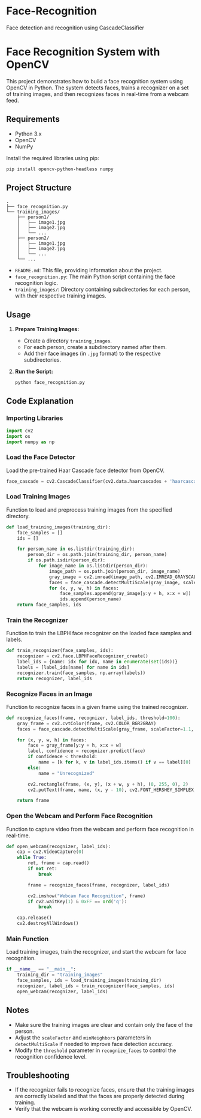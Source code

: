 # Face-Recognition
Face detection and recognition using CascadeClassifier

# Face Recognition System with OpenCV

This project demonstrates how to build a face recognition system using OpenCV in Python. The system detects faces, trains a recognizer on a set of training images, and then recognizes faces in real-time from a webcam feed.

## Requirements

- Python 3.x
- OpenCV
- NumPy

Install the required libraries using pip:

```bash
pip install opencv-python-headless numpy
```

## Project Structure

```
.
├── face_recognition.py
└── training_images/
    ├── person1/
    │   ├── image1.jpg
    │   ├── image2.jpg
    │   └── ...
    ├── person2/
    │   ├── image1.jpg
    │   ├── image2.jpg
    │   └── ...
    └── ...
```

- `README.md`: This file, providing information about the project.
- `face_recognition.py`: The main Python script containing the face recognition logic.
- `training_images/`: Directory containing subdirectories for each person, with their respective training images.

## Usage

1. **Prepare Training Images:**
   - Create a directory `training_images`.
   - For each person, create a subdirectory named after them.
   - Add their face images (in `.jpg` format) to the respective subdirectories.

2. **Run the Script:**

   ```bash
   python face_recognition.py
   ```

## Code Explanation

### Importing Libraries

```python
import cv2
import os
import numpy as np
```

### Load the Face Detector

Load the pre-trained Haar Cascade face detector from OpenCV.

```python
face_cascade = cv2.CascadeClassifier(cv2.data.haarcascades + 'haarcascade_frontalface_default.xml')
```

### Load Training Images

Function to load and preprocess training images from the specified directory.

```python
def load_training_images(training_dir):
    face_samples = []
    ids = []

    for person_name in os.listdir(training_dir):
        person_dir = os.path.join(training_dir, person_name)
        if os.path.isdir(person_dir):
            for image_name in os.listdir(person_dir):
                image_path = os.path.join(person_dir, image_name)
                gray_image = cv2.imread(image_path, cv2.IMREAD_GRAYSCALE)
                faces = face_cascade.detectMultiScale(gray_image, scaleFactor=1.1, minNeighbors=5, minSize=(30, 30))
                for (x, y, w, h) in faces:
                    face_samples.append(gray_image[y:y + h, x:x + w])
                    ids.append(person_name)
    return face_samples, ids
```

### Train the Recognizer

Function to train the LBPH face recognizer on the loaded face samples and labels.

```python
def train_recognizer(face_samples, ids):
    recognizer = cv2.face.LBPHFaceRecognizer_create()
    label_ids = {name: idx for idx, name in enumerate(set(ids))}
    labels = [label_ids[name] for name in ids]
    recognizer.train(face_samples, np.array(labels))
    return recognizer, label_ids
```

### Recognize Faces in an Image

Function to recognize faces in a given frame using the trained recognizer.

```python
def recognize_faces(frame, recognizer, label_ids, threshold=100):
    gray_frame = cv2.cvtColor(frame, cv2.COLOR_BGR2GRAY)
    faces = face_cascade.detectMultiScale(gray_frame, scaleFactor=1.1, minNeighbors=5, minSize=(30, 30))

    for (x, y, w, h) in faces:
        face = gray_frame[y:y + h, x:x + w]
        label, confidence = recognizer.predict(face)
        if confidence < threshold:
            name = [k for k, v in label_ids.items() if v == label][0]
        else:
            name = "Unrecognized"

        cv2.rectangle(frame, (x, y), (x + w, y + h), (0, 255, 0), 2)
        cv2.putText(frame, name, (x, y - 10), cv2.FONT_HERSHEY_SIMPLEX, 0.9, (0, 255, 0), 2)

    return frame
```

### Open the Webcam and Perform Face Recognition

Function to capture video from the webcam and perform face recognition in real-time.

```python
def open_webcam(recognizer, label_ids):
    cap = cv2.VideoCapture(0)
    while True:
        ret, frame = cap.read()
        if not ret:
            break

        frame = recognize_faces(frame, recognizer, label_ids)

        cv2.imshow("Webcam Face Recognition", frame)
        if cv2.waitKey(1) & 0xFF == ord('q'):
            break

    cap.release()
    cv2.destroyAllWindows()
```

### Main Function

Load training images, train the recognizer, and start the webcam for face recognition.

```python
if __name__ == "__main__":
    training_dir = "training_images"
    face_samples, ids = load_training_images(training_dir)
    recognizer, label_ids = train_recognizer(face_samples, ids)
    open_webcam(recognizer, label_ids)
```

## Notes

- Make sure the training images are clear and contain only the face of the person.
- Adjust the `scaleFactor` and `minNeighbors` parameters in `detectMultiScale` if needed to improve face detection accuracy.
- Modify the `threshold` parameter in `recognize_faces` to control the recognition confidence level.

## Troubleshooting

- If the recognizer fails to recognize faces, ensure that the training images are correctly labeled and that the faces are properly detected during training.
- Verify that the webcam is working correctly and accessible by OpenCV.

